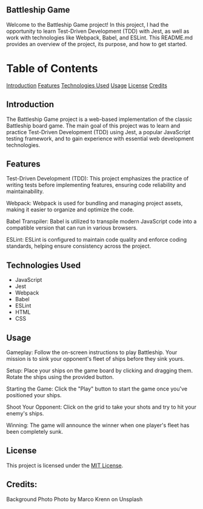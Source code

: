 ## Battleship Game

Welcome to the Battleship Game project! In this project, I had the opportunity to learn Test-Driven Development (TDD) with Jest, as well as work with technologies like Webpack, Babel, and ESLint. This README.md provides an overview of the project, its purpose, and how to get started.

# Table of Contents

[Introduction](#introduction)
[Features](#features)
[Technologies Used](#technologies-used)
[Usage](#usage)
[License](#license)
[Credits](#credits)

## Introduction

The Battleship Game project is a web-based implementation of the classic Battleship board game. The main goal of this project was to learn and practice Test-Driven Development (TDD) using Jest, a popular JavaScript testing framework, and to gain experience with essential web development technologies.

## Features

Test-Driven Development (TDD): This project emphasizes the practice of writing tests before implementing features, ensuring code reliability and maintainability.

Webpack: Webpack is used for bundling and managing project assets, making it easier to organize and optimize the code.

Babel Transpiler: Babel is utilized to transpile modern JavaScript code into a compatible version that can run in various browsers.

ESLint: ESLint is configured to maintain code quality and enforce coding standards, helping ensure consistency across the project.

## Technologies Used

- JavaScript
- Jest
- Webpack
- Babel
- ESLint
- HTML
- CSS

## Usage

Gameplay: Follow the on-screen instructions to play Battleship. Your mission is to sink your opponent's fleet of ships before they sink yours.

Setup: Place your ships on the game board by clicking and dragging them. Rotate the ships using the provided button.

Starting the Game: Click the "Play" button to start the game once you've positioned your ships.

Shoot Your Opponent: Click on the grid to take your shots and try to hit your enemy's ships.

Winning: The game will announce the winner when one player's fleet has been completely sunk.

## License

This project is licensed under the [MIT License](https://opensource.org/license/mit/).

## Credits:

Background Photo
Photo by Marco Krenn on Unsplash
